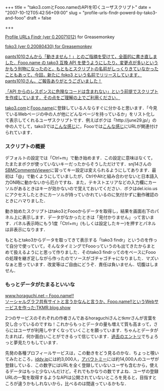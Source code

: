 +++
title = "tako3.comとFooo.nameのAPIを叩くユーザスクリプト"
date = "2007-10-12T05:42:56+09:00"
slug = "profile-urls-findr-powerd-by-tako3-and-fooo"
draft = false

+++

<p><a href="http://libelabo.jp/greasemonkey/profileurlsfindr.user.js">Profile URLs Findr (ver 0.20071012)</a> for Greasemonkey</p>
<p><ins datetime="2008-04-29T17:52:52+00:00"><a href="http://libelabo.jp/greasemonkey/foko3.user.js">foko3 (ver 0.20080430)</a> for Greasemonkey</ins></p>
<p><ins datetime="2008-04-29T17:57:29+00:00"><a href="http://twitter.com/pants1010">pants1010</a>さんから「動きません！」とのご指摘を受けて，全面的に書き直しました．Fooo.name の tako3 互換 API を使うようにしたり，変更点が多いというかもう別物になったのと，もともとスクリプトの名前がしっくりきていなかったこともあって，今回，新たに foko3 という名前でリリースしています．<br />
<a href="http://twitter.com/pants1010">pants1010</a>さん，ご報告ありがとうございました！</ins></p>
<p><ins datetime="2008-04-29T18:01:50+00:00">「API からのレスポンスに危険なコードは含まれない」という前提でスクリプトを作成しています．その点をご理解の上でご利用ください．</ins></p>
<p><a href="http://tako3.com/">tako3.com</a>と<a href="http://fooo.name/">Fooo.name</a>に登録している人ならすぐに分かると思います．「今見ているWebページの中の人が他にどんなページを持っているか」をリスト化して表示してくれるユーザスクリプトです．例えばボクは「http://june29.jp/」の中の人でして，tako3では<a href="http://tako3.com/http://june29.jp/">こんな感じ</a>に，Foooでは<a href="http://fooo.name/accounts/search/http://june29.jp/">こんな感じ</a>にURLが関連付けられています．</p>
<h3>スクリプトの概要</h3>
<p>デフォルトの設定では「Ctrl+m」で動き始めます．この設定に意味はなくて，たまたまボクが使っていないキーだったからそうしただけです．snj14さんの<a href="http://white.s151.xrea.com/wiki/index.php?script/SBMCommentsViewer" target="_blank">SBMCommentsViewer</a>に習ってキー設定は変えられるようにしてあります．最初は「@」で動くようにしていましたが，CtrlやAltと組み合わせないと日本語入力ON時に動かないから厄介ですね．また，テキストエリアなどの入力欄にカーソルがあるときはキーが効かないので覚えておいてください．ボクはdel.icio.usにアクセスしたときにカーソルが持っていかれているのに気付かずに動作確認のときにハマりました．</p>
<p>動き始めたスクリプトはtako3とFoooからデータを取得し，結果を画面右下のパネル上に表示します．データがなかったときは「見付かりません」って言います．パネル表示時にもう1度「Ctrl+m」(もしくは設定したキー)を押すとパネルは非表示になります．</p>
<p>もともとtako3からデータを取ってきて表示する「tako3 findr」というのを作って自分で使っていて，そんなタイミングでFoooっていうのも出てきたからまとめて扱えるようにと思って作りました．そのtako3 findrってのをベースにFoooの処理を継ぎ足しながら作ったのでソースがゴチャゴチャになりました．マズいなぁと思っています．改変等はご自由にどうぞ．責任は負いません．切腹はしません．</p>
<h3>もっとデータがたまるといいな</h3>
<p><a href="http://www.horaguchi.net/article.php/2475/">www.horaguchi.net &#8211; Fooo.name!!</a><br />
<a href="http://blog.tkmr.org/tatsuya/show/399-fooo-name-web">ソーシャルグラフ共有サイトと言うかなんと言うか、Fooo.name!!というWebサービスを作った:TKMR.blog.show</a></p>
<p>2つのサービスのそれぞれの作者さんであるhoraguchiさんとtkmrさんが言葉を交し合っているのですね！これからもっとデータの量も増えて質も高まって，さらにはユーザが利用しやすくなっていくことを願っています．ちゃんとデータがたまれば，何か面白いことができるって信じています．<a href="http://june29.jp/2007/08/16/id-integration/">過去のエントリ</a>でちょろっと夢見たりもしています．</p>
<p>先発の各種プロフィールサービスは，この動きをどう見るのかな．ちょっと覗いてみたところ，<a href="http://iddy.jp/">iddy.jp</a>には約3,000人，<a href="http://aboutme.jp/">アバウトミー</a>には約14,000人のユーザが登録している．この数字にはURLを全く登録していないユーザも含むから，使えるデータはもっと少ないんだけど，それでもかなりの数ですよね．ユーザの登録URLの一覧を取得するようなAPIは公開されていないところを見ると，目指すところが違うかもしれないから，比べるのは間違っているかもな．</p>
